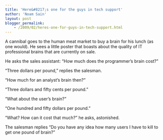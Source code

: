 ```yaml
---
title: 'Here&#8217;s one for the guys in tech support'
author: 'Noam Sain'
layout: post
blogger_permalink:
    - /2009/02/heres-one-for-guys-in-tech-support.html
---
```


A cannibal goes to the human meat market to buy a brain for his lunch (as one would). He sees a little poster that boasts about the quality of IT professional brains that are currently on sale.

He asks the sales assistant: “How much does the programmer’s brain cost?”

“Three dollars per pound,” replies the salesman.

“How much for an analyst’s brain then?”

“Three dollars and fifty cents per pound.”

“What about the user’s brain?”

“One hundred and fifty dollars per pound.”

“What? How can it cost that much?” he asks, astonished.

The salesman replies “Do you have any idea how many users I have to kill to get one pound of brain?”